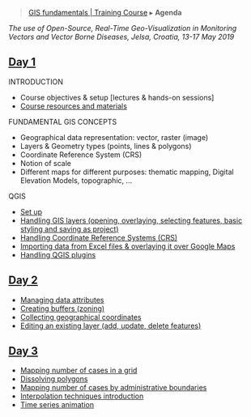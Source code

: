> [GIS fundamentals | Training Course](agenda.md) ▸ **Agenda**

*The use of Open-Source, Real-Time Geo-Visualization in Monitoring Vectors and Vector Borne Diseases, Jelsa, Croatia, 13-17 May 2019*

## [Day 1](day1.md)
INTRODUCTION
  * Course objectives & setup [lectures & hands-on sessions]
  * [Course resources and materials](resources.md)

FUNDAMENTAL GIS CONCEPTS
  * Geographical data representation: vector, raster (image)
  * Layers & Geometry types (points, lines & polygons)
  * Coordinate Reference System (CRS)
  * Notion of scale
  * Different maps for different purposes: thematic mapping, Digital Elevation Models, topographic, ...

QGIS
  * [Set up](qgis-setup.md)
  * [Handling GIS layers (opening, overlaying, selecting features, basic styling and saving as project)](handling-gis-layers.md)
  * [Handling Coordinate Reference Systems (CRS)](handling-crs.md)
  * [Importing data from Excel files & overlaying it over Google Maps](importing-excel.md)
  * [Handling QGIS plugins](qgis-setup.md)

## [Day 2](day2.md)
  * [Managing data attributes](managing-data-attributes.md)
  * [Creating buffers (zoning)](buffers.md)
  * [Collecting geographical coordinates](collect-lon-lat.md)
  * [Editing an existing layer (add, update, delete features)](edit-layer.md)

## [Day 3](day3.md)
  * [Mapping number of cases in a grid](nb-cases-grid.md)
  * [Dissolving polygons](dissolving-poly.md)
  * [Mapping number of cases by administrative boundaries](nb-cases-admin.md)
  * [Interpolation techniques introduction](interpolation.md)
  * [Time series animation](ts-animation.md)
  

